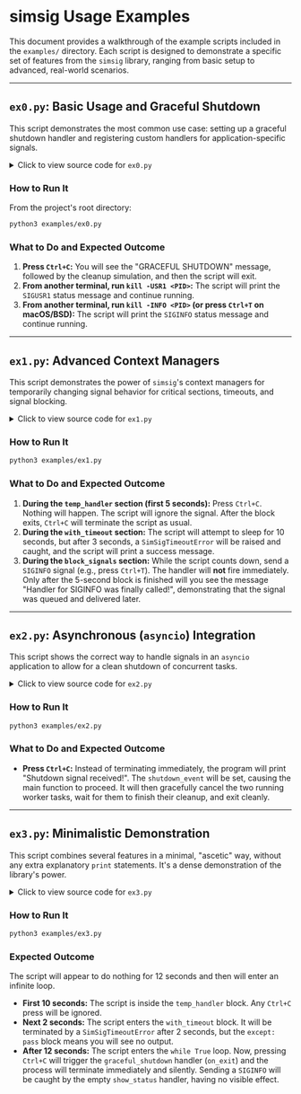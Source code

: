 # simsig Usage Examples

This document provides a walkthrough of the example scripts included in the `examples/` directory. Each script is designed to demonstrate a specific set of features from the `simsig` library, ranging from basic setup to advanced, real-world scenarios.

---

## `ex0.py`: Basic Usage and Graceful Shutdown

This script demonstrates the most common use case: setting up a graceful shutdown handler and registering custom handlers for application-specific signals.

<details>
<summary>Click to view source code for <code>ex0.py</code></summary>

```python
#!/usr/bin/env python3
import simsig
import time
import os
import logging

logging.basicConfig(level=logging.INFO, format='%(asctime)s - %(name)s - %(levelname)s - %(message)s')

def main():
    """Main function demonstrating basic simsig usage."""
    print(f"Script running with PID: {os.getpid()}")
    print("You can send signals to this process from another terminal.")

    # 1. Define a cleanup function for graceful shutdown
    def my_cleanup():
        print("\n--- GRACEFUL SHUTDOWN INITIATED ---")
        print("Closing resources, saving state...")
        time.sleep(1) # Simulate cleanup work
        print("--- CLEANUP COMPLETE ---")

    # 2. Register the cleanup function for all terminating signals (like Ctrl+C)
    simsig.graceful_shutdown(my_cleanup)
    print("\n--> Press Ctrl+C to test graceful shutdown.")

    # 3. Set custom handlers for a user-defined signals
    def usr1_handler(signum, frame):
        print("\n--> Received SIGUSR1! Current status: processing item #123")

    def info_handler(signum, frame):
        print("\n--> Received SIGINFO! Current status: processing item #123")

    if simsig.has_sig('SIGUSR1'):
        simsig.set_handler(simsig.Signals.SIGUSR1, usr1_handler)
        print(f"--> Run 'kill -USR1 {os.getpid()}' to get a status update")

    if simsig.has_sig('SIGINFO'):
        simsig.set_handler(simsig.Signals.SIGINFO, info_handler)
        print(f"--> Run 'kill -INFO {os.getpid()}' to get a status update or try Ctrl-T (Mac OS X/FreeBSD/OpenBSD)")

    # Main application loop
    print("\nApplication is running. Waiting for signals.")
    try:
        while True:
            time.sleep(1)
    except SystemExit:
        print("Application exiting due to SystemExit from signal handler.")

if __name__ == "__main__":
    main()
```
</details>

### How to Run It
From the project's root directory:
```bash
python3 examples/ex0.py
```

### What to Do and Expected Outcome
1.  **Press `Ctrl+C`:** You will see the "GRACEFUL SHUTDOWN" message, followed by the cleanup simulation, and then the script will exit.
2.  **From another terminal, run `kill -USR1 <PID>`:** The script will print the `SIGUSR1` status message and continue running.
3.  **From another terminal, run `kill -INFO <PID>` (or press `Ctrl+T` on macOS/BSD):** The script will print the `SIGINFO` status message and continue running.

---

## `ex1.py`: Advanced Context Managers

This script demonstrates the power of `simsig`'s context managers for temporarily changing signal behavior for critical sections, timeouts, and signal blocking.

<details>
<summary>Click to view source code for <code>ex1.py</code></summary>

```python
#!/usr/bin/env python3
import os
import sys
import time
import logging

import simsig

"""Advanced context manager usage"""

logging.basicConfig(level=logging.DEBUG, format='%(name)s - %(levelname)s - %(message)s')

def main():
    print(f"Script running with PID: {os.getpid()}")

    print("\n--- Testing temp_handler ---")
    print("Entering a 5-second critical section where Ctrl+C will be ignored.")
    with simsig.temp_handler(simsig.Signals.SIGINT, simsig.SigReaction.IGN):
        for i in range(5, 0, -1):
            print(f"Critical section... {i}s remaining. Try pressing Ctrl+C (it should be ignored).")
            time.sleep(1)
    print("Exited critical section. Ctrl+C is now active again.")
    time.sleep(2)


    print("\n--- Testing with_timeout ---")
    print("Calling a function that takes 10 seconds, but with a 3-second timeout.")
    try:
        with simsig.with_timeout(3):
            time.sleep(10)
    except simsig.SimSigTimeoutError as e:
        print(f"SUCCESS: Caught expected exception: {e}")
    time.sleep(2)


    print("\n--- Testing block_signals ---")
    print("Entering a 5-second block where SIGINFO will be blocked (not delivered).")

    def handler(s, f): print("--> Handler for SIGINFO was finally called!")
    simsig.set_handler(simsig.Signals.SIGINFO, handler)
 
    print(f"Run 'kill -INFO {os.getpid()}' in the next 5 seconds, or press Ctrl-T (Mac OS X/*BSD).")
    with simsig.block_signals(simsig.Signals.SIGINFO):
         for i in range(5, 0, -1):
            print(f"Signals blocked... {i}s remaining.")
            time.sleep(1)
    print("Exited signal block. Any pending signal should be delivered now.")


    print("\nDemo finished.")

if __name__ == "__main__":
    main()
```
</details>

### How to Run It
```bash
python3 examples/ex1.py
```

### What to Do and Expected Outcome
1.  **During the `temp_handler` section (first 5 seconds):** Press `Ctrl+C`. Nothing will happen. The script will ignore the signal. After the block exits, `Ctrl+C` will terminate the script as usual.
2.  **During the `with_timeout` section:** The script will attempt to sleep for 10 seconds, but after 3 seconds, a `SimSigTimeoutError` will be raised and caught, and the script will print a success message.
3.  **During the `block_signals` section:** While the script counts down, send a `SIGINFO` signal (e.g., press `Ctrl+T`). The handler will **not** fire immediately. Only after the 5-second block is finished will you see the message "Handler for SIGINFO was finally called!", demonstrating that the signal was queued and delivered later.

---

## `ex2.py`: Asynchronous (`asyncio`) Integration

This script shows the correct way to handle signals in an `asyncio` application to allow for a clean shutdown of concurrent tasks.

<details>
<summary>Click to view source code for <code>ex2.py</code></summary>

```python
#!/usr/bin/env python3
import os
import asyncio
import logging

import simsig


logging.basicConfig(level=logging.INFO, format='%(name)s - %(levelname)s - %(message)s')

# An event to signal graceful shutdown for all async tasks
shutdown_event = asyncio.Event()

def shutdown_handler():
    print("\n--> Shutdown signal received! Notifying async tasks...")
    shutdown_event.set()

async def worker(name: str, interval:int=1):
    """A sample async task that runs until shutdown is signaled."""
    print(f"Worker '{name}' started.")
    while not shutdown_event.is_set():
        print(f"Worker '{name}' is doing work...")
        try:
            await asyncio.sleep(interval)
        except asyncio.CancelledError:
            break
    print(f"Worker '{name}' is shutting down.")

async def main():
    """Main async function."""
    print(f"Async application running with PID: {os.getpid()}")
    print("Press Ctrl+C to trigger graceful shutdown.")

    # 1. Register the shutdown handler with asyncio's event loop via simsig
    simsig.async_handler([simsig.Signals.SIGINT, simsig.Signals.SIGTERM], shutdown_handler)

    # 2. Start concurrent tasks
    task1 = asyncio.create_task(worker("A", 2))
    task2 = asyncio.create_task(worker("B", 3))

    # 3. Wait for the shutdown signal
    await shutdown_event.wait()

    # 4. Gracefully cancel and await tasks
    print("Main task is now cancelling worker tasks...")
    task1.cancel()
    task2.cancel()
    await asyncio.gather(task1, task2, return_exceptions=True)
    print("All tasks finished. Exiting.")

if __name__ == "__main__":
    try:
        asyncio.run(main())
    except KeyboardInterrupt:
        print("Application terminated.")
```
</details>

### How to Run It
```bash
python3 examples/ex2.py
```

### What to Do and Expected Outcome
* **Press `Ctrl+C`:** Instead of terminating immediately, the program will print "Shutdown signal received!". The `shutdown_event` will be set, causing the main function to proceed. It will then gracefully cancel the two running worker tasks, wait for them to finish their cleanup, and exit cleanly.

---

## `ex3.py`: Minimalistic Demonstration

This script combines several features in a minimal, "ascetic" way, without any extra explanatory `print` statements. It's a dense demonstration of the library's power.

<details>
<summary>Click to view source code for <code>ex3.py</code></summary>

```python
#!/usr/bin/env python3
import simsig
import time
import os
import sys

# Check if the module can run on this OS.
if sys.platform == "win32":
    print("This minimal example is designed for UNIX-like systems and will now exit")
    sys.exit(0)

# Define a minimal exit function.
def on_exit():
    # Exit the process immediately, without cleanup.
    os._exit(0)

# Define an empty handler for status checks.
def show_status(signal_number, frame):
    # Do nothing, just catch the signal.
    pass

# All terminating signals (including Ctrl+C) will now exit silently.
simsig.graceful_shutdown(on_exit)

# Set the handler for the user signal SIGINFO
simsig.set_handler(simsig.Signals.SIGINFO, show_status)

# Temporarily ignore Ctrl+C for 10 seconds.
with simsig.temp_handler(simsig.Signals.SIGINT, simsig.SigReaction.IGN):
    time.sleep(10)

# Run a block that will be terminated by a timeout after 2 seconds.
try:
    with simsig.with_timeout(2):
        # This code will never finish its sleep.
        time.sleep(5)
except simsig.SimSigTimeoutError:
    # Catch the timeout error and do nothing.
    pass

# An infinite loop to keep the process alive to receive signals.
while True:
    time.sleep(1)
```
</details>

### How to Run It
```bash
python3 examples/ex3.py
```
### Expected Outcome
The script will appear to do nothing for 12 seconds and then will enter an infinite loop.
* **First 10 seconds:** The script is inside the `temp_handler` block. Any `Ctrl+C` press will be ignored.
* **Next 2 seconds:** The script enters the `with_timeout` block. It will be terminated by a `SimSigTimeoutError` after 2 seconds, but the `except: pass` block means you will see no output.
* **After 12 seconds:** The script enters the `while True` loop. Now, pressing `Ctrl+C` will trigger the `graceful_shutdown` handler (`on_exit`) and the process will terminate immediately and silently. Sending a `SIGINFO` will be caught by the empty `show_status` handler, having no visible effect.
